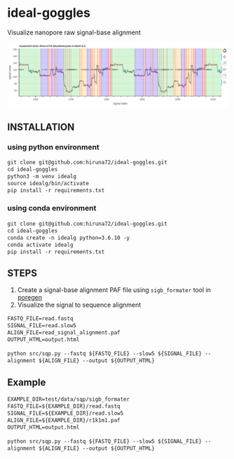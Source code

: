 # ideal-goggles
Visualize nanopore raw signal-base alignment

![image](test/plot.png)

## INSTALLATION

### using python environment
````
git clone git@github.com:hiruna72/ideal-goggles.git
cd ideal-goggles
python3 -m venv idealg
source idealg/bin/activate
pip install -r requirements.txt
````
### using conda environment
````
git clone git@github.com:hiruna72/ideal-goggles.git
cd ideal-goggles
conda create -n idealg python=3.6.10 -y
conda activate idealg
pip install -r requirements.txt
````


## STEPS
1. Create a signal-base alignment PAF file using `sigb_formater` tool in [poregen](https://github.com/hiruna72/poregen)
2. Visualize the signal to sequence alignment
````
FASTQ_FILE=read.fastq
SIGNAL_FILE=read.slow5
ALIGN_FILE=read_signal_alignment.paf
OUTPUT_HTML=output.html

python src/sqp.py --fastq ${FASTQ_FILE} --slow5 ${SIGNAL_FILE} --alignment ${ALIGN_FILE} --output ${OUTPUT_HTML}

````

## Example
````
EXAMPLE_DIR=test/data/sqp/sigb_formater
FASTQ_FILE=${EXAMPLE_DIR}/read.fastq
SIGNAL_FILE=${EXAMPLE_DIR}/read.slow5
ALIGN_FILE=${EXAMPLE_DIR}/r1k1m1.paf
OUTPUT_HTML=output.html

python src/sqp.py --fastq ${FASTQ_FILE} --slow5 ${SIGNAL_FILE} --alignment ${ALIGN_FILE} --output ${OUTPUT_HTML}

````
